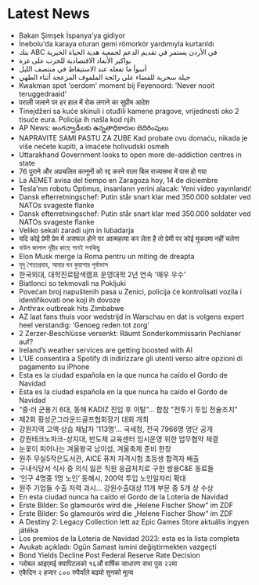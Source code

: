 # Latest News
-  Bakan Şimşek İspanya'ya gidiyor
-  İnebolu'da karaya oturan gemi römorkör yardımıyla kurtarıldı
-  بنك ABC في الأردن يستمر في تقديم الدعم لجمعية هدية الحياة الخيرية
-  بواكير الأبعاد الاقتصادية للحرب على غزة
-  أسوأ ما تفعله عند الاستيقاظ في منتصف الليل
-  حيلة سحرية للقضاء على رائحة الملفوف المزعجة أثناء الطهي
-  Kwakman spot 'oerdom' moment bij Feyenoord: 'Never nooit teruggedraaid'
-  पराली जलाने पर हर हाल में रोक लगाने का सुप्रीम आदेश
-  Tinejdžeri sa kuće skinuli i otuđili kamene pragove, vrijednosti oko 2 tisuće eura. Policija ih našla kod njih
-  AP News: అంగన్వాడీలకు ఉన్నతాధికారుల బెదిరింపులు
-  NAPRAVITE SAMI PASTU ZA ZUBE Kad probate ovu domaću, nikada je više nećete kupiti, a imaćete holivudski osmeh
-  Uttarakhand Government looks to open more de-addiction centres in state
-  76 पुराने और अप्रचलित कानूनों को रद्द करने वाला बिल राज्यसभा में पास हो गया
-  La AEMET avisa del tiempo en Zaragoza hoy, 14 de diciembre
-  Tesla'nın robotu Optimus, insanların yerini alacak: Yeni video yayınlandı!
-  Dansk efterretningschef: Putin står snart klar med 350.000 soldater ved NATOs svageste flanke
-  Dansk efterretningschef: Putin står snart klar med 350.000 soldater ved NATOs svageste flanke
-  Veliko sekali zaradi ujm in lubadarja
-  यदि कोई प्रेमी प्रेम में असफल होने पर आत्महत्या कर लेता है तो प्रेमी पर कोई मुकदमा नहीं चलेगा
-  বাউল জালাল নূরীর কাছে গানই সবকিছু
-  Elon Musk merge la Roma pentru un miting de dreapta
-  মৃদু শৈত্যপ্রবাহ, আবার ঘন কুয়াশার পূর্বাভাস
-  한국외대, 대학진로탐색캠프 운영대학 2년 연속 '매우 우수'
-  Biatlonci so tekmovali na Pokljuki
-  Povećan broj napuštenih pasa u Zenici, policija će kontrolisati vozila i identifikovati one koji ih dovoze
-  Anthrax outbreak hits Zimbabwe
-  AZ laat fans thuis voor wedstrijd in Warschau en dat is volgens expert heel verstandig: ‘Genoeg reden tot zorg’
-  2 Zerzer-Beschlüsse versenkt: Räumt Sonderkommissarin Pechlaner auf?
-  Ireland’s weather services are getting boosted with AI
-  L’UE consentirà a Spotify di indirizzare gli utenti verso altre opzioni di pagamento su iPhone
-  Esta es la ciudad española en la que nunca ha caído el Gordo de Navidad
-  Esta es la ciudad española en la que nunca ha caído el Gordo de Navidad
-  “중·러 군용기 6대, 동해 KADIZ 진입 후 이탈”… 합참 "전투기 투입 전술조치"
-  제2회 횡성군그라운드골프협회장기 대회 개최
-  강원지역 고액·상습 체납자 '113명'… 국세청, 전국 7966명 명단 공개
-  강원테크노파크-상지대, 반도체 교육센터 임시운영 위한 업무협약 체결
-  눈꽃이 피어나는 겨울왕국 남이섬, 겨울축제 준비 한창
-  원주 무실5작은도서관, AICE 퓨처 자격시험 초등생 합격자 배출
-  구내식당서 식사 중 의식 잃은 직원 응급처치로 구한 쌍용C&E 동료들
-  ‘인구 4명중 1명 노인’ 동해시, 200억 투입 노인일자리 확대
-  원주 기업들 수출 저력 과시… 강원수출대상 11개 부문 중 5개 상 수상
-  En esta ciudad nunca ha caído el Gordo de la Lotería de Navidad
-  Erste Bilder: So glamourös wird die „Helene Fischer Show“ im ZDF
-  Erste Bilder: So glamourös wird die „Helene Fischer Show“ im ZDF
-  A Destiny 2: Legacy Collection lett az Epic Games Store aktuális ingyen játéka
-  Los premios de la Lotería de Navidad 2023: esta es la lista completa
-  Avukatı açıkladı: Ogün Samast ismini değiştirmekten vazgeçti
-  Bond Yields Decline Post Federal Reserve Rate Decision
-  ग्लोबल आइएमई क्यापिटलको १६औं वार्षिक साधारण सभा पुस २२मा
-  एकैदिन २ हजार ८०० रुपैयाँले बढ्यो सुनको मूल्य

